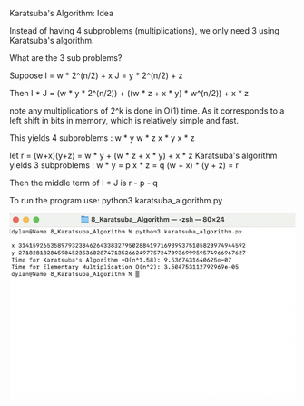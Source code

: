 Karatsuba's Algorithm: Idea

Instead of having 4 subproblems (multiplications), we only need 3 using Karatsuba's algorithm.


What are the 3 sub problems?

Suppose
I = w * 2^(n/2) + x
J = y * 2^(n/2) + z

Then 
I * J =   (w * y * 2^(n/2)) + ((w * z + x * y) * w^(n/2)) + x * z

note any multiplications of 2^k is done in O(1) time. As it corresponds to a left shift in bits in memory, which is relatively simple and fast.

This yields
4 subproblems :
w * y
w * z
x * y
x * z

let r = (w+x)(y+z) = w * y + (w * z + x * y) + x * z
Karatsuba's algorithm yields 
3 subproblems :
w * y = p
x * z = q
(w + x) * (y + z) = r

Then the middle term of I * J is 
r - p - q

To run the program use:
	python3 karatsuba_algorithm.py

![Example Usage](/8_Karatsuba_Algorithm/Example-Usage.png?raw=true)


